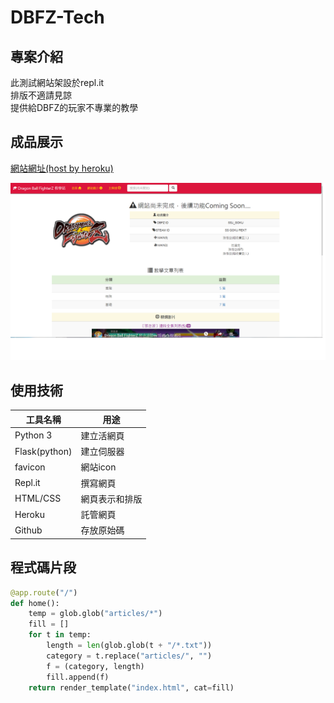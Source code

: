 # DBFZ-Tech

## 專案介紹

此測試網站架設於repl.it  <br>
排版不適請見諒  <br>
提供給DBFZ的玩家不專業的教學
## 成品展示

[網站網址(host by heroku)](https://dbfztech.herokuapp.com)

![](https://github.com/gordon0724/DBFZ-Tech/raw/master/index.png)

## 使用技術

工具名稱 | 用途
---------|----------
Python 3 | 建立活網頁
Flask(python) | 建立伺服器
favicon | 網站icon
Repl.it | 撰寫網頁
HTML/CSS  | 網頁表示和排版
Heroku   | 託管網頁
Github   | 存放原始碼

## 程式碼片段

```python
@app.route("/")
def home():
    temp = glob.glob("articles/*")
    fill = []
    for t in temp:
        length = len(glob.glob(t + "/*.txt"))
        category = t.replace("articles/", "")
        f = (category, length)
        fill.append(f)
    return render_template("index.html", cat=fill)

```
